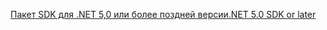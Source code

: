 [<span data-ttu-id="41744-101">Пакет SDK для .NET 5,0 или более поздней версии</span><span class="sxs-lookup"><span data-stu-id="41744-101">.NET 5.0 SDK or later</span></span>](https://dotnet.microsoft.com/download/dotnet/5.0)
